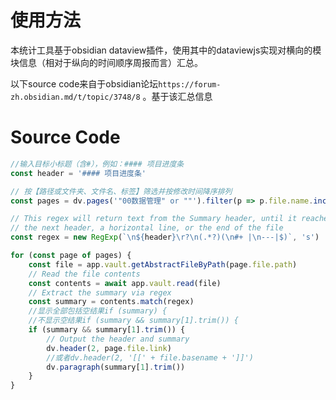 # 使用方法
本统计工具基于obsidian dataview插件，使用其中的dataviewjs实现对横向的模块信息（相对于纵向的时间顺序周报而言）汇总。

以下source code来自于obsidian论坛`https://forum-zh.obsidian.md/t/topic/3748/8` 。基于该汇总信息


# Source Code
```js
//输入目标小标题（含#），例如：#### 项目进度条
const header = '#### 项目进度条'

// 按【路径或文件夹、文件名、标签】筛选并按修改时间降序排列
const pages = dv.pages('"00数据管理" or ""').filter(p => p.file.name.includes("") && !p.file.path.includes("template")).filter(p => p.file.name.includes("") || p.file.name.includes("")).sort(p=>p.file.mtime,"desc");

// This regex will return text from the Summary header, until it reaches
// the next header, a horizontal line, or the end of the file
const regex = new RegExp(`\n${header}\r?\n(.*?)(\n#+ |\n---|$)`, 's')

for (const page of pages) {
    const file = app.vault.getAbstractFileByPath(page.file.path)
    // Read the file contents
    const contents = await app.vault.read(file)
    // Extract the summary via regex
    const summary = contents.match(regex)
    //显示全部包括空结果if (summary) {
    //不显示空结果if (summary && summary[1].trim()) {
    if (summary && summary[1].trim()) {
        // Output the header and summary
        dv.header(2, page.file.link)
        //或者dv.header(2, '[[' + file.basename + ']]')
        dv.paragraph(summary[1].trim())
    }
}
```
